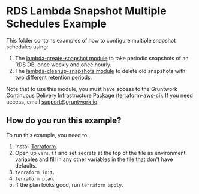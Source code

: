 # RDS Lambda Snapshot Multiple Schedules Example

This folder contains examples of how to configure multiple snapshot schedules using:
 
1. The [lambda-create-snapshot module](/modules/lambda-create-snapshot) to take periodic snapshots of an RDS DB, once weekly and once hourly.
1. The [lambda-cleanup-snapshots module](/modules/lambda-cleanup-snapshots) to delete old snapshots with two different retention periods.

Note that to use this module, you must have access to the Gruntwork [Continuous Delivery Infrastructure Package 
(terraform-aws-ci)](https://github.com/gruntwork-io/terraform-aws-ci). If you need access, email support@gruntwork.io.




## How do you run this example?

To run this example, you need to:

1. Install [Terraform](https://www.terraform.io/).
1. Open up `vars.tf` and set secrets at the top of the file as environment variables and fill in any other variables in
   the file that don't have defaults.
1. `terraform init`.
1. `terraform plan`.
1. If the plan looks good, run `terraform apply`.


